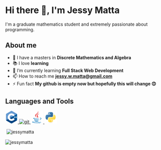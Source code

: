 # Hi there 👋, I'm Jessy Matta
I'm a graduate mathematics student and extremely passionate about programming.</h3>

## About me
- 🎲 I have a masters in **Discrete Mathematics and Algebra**
- 📚 I love **learning**
- 🌱 I’m currently learning **Full Stack Web Development**
- 📫 How to reach me **jessy.w.matta@gmail.com**
- ⚡ Fun fact **My github is empty now but hopefully this will change 😊**
 


## Languages and Tools
<p align="left"> <a href="https://www.w3schools.com/cpp/" target="_blank" rel="noreferrer"> <img src="https://raw.githubusercontent.com/devicons/devicon/master/icons/cplusplus/cplusplus-original.svg" alt="cplusplus" width="40" height="40"/> </a> <a href="https://git-scm.com/" target="_blank" rel="noreferrer"> <img src="https://www.vectorlogo.zone/logos/git-scm/git-scm-icon.svg" alt="git" width="40" height="40"/> </a> <a href="https://www.java.com" target="_blank" rel="noreferrer"> <img src="https://raw.githubusercontent.com/devicons/devicon/master/icons/java/java-original.svg" alt="java" width="40" height="40"/> </a> <a href="https://www.python.org" target="_blank" rel="noreferrer"> <img src="https://raw.githubusercontent.com/devicons/devicon/master/icons/python/python-original.svg" alt="python" width="40" height="40"/> </a> </p>


<p>&nbsp;<img align="center" src="https://github-readme-stats.vercel.app/api?username=jessymatta&show_icons=true&locale=en" alt="jessymatta" /></p>

<p><img align="center" src="https://github-readme-streak-stats.herokuapp.com/?user=jessymatta&" alt="jessymatta" /></p>
